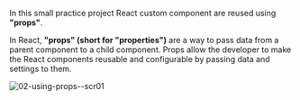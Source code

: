 In this small practice project React custom component are reused using **"props"**.<br>

In React, **"props" (short for "properties")** are a way to pass data from a parent component to a child component. Props allow the developer to make the React components reusable and configurable by passing data and settings to them.

![02-using-props--scr01](https://github.com/zarail/React-Practice-Projects/assets/122231647/103c817f-20b2-4fdb-a106-068bee42f343)
